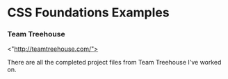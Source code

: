 # CSS Foundations Examples #

### Team Treehouse ###

<"http://teamtreehouse.com/">

There are all the completed project files from Team Treehouse I've worked on.
